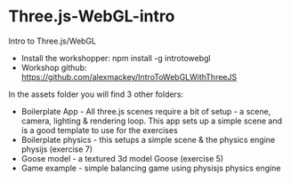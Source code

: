 Three.js-WebGL-intro
====================

Intro to Three.js/WebGL

* Install the workshopper: npm install -g introtowebgl
* Workshop github: https://github.com/alexmackey/IntroToWebGLWithThreeJS

In the assets folder you will find 3 other folders:

  * Boilerplate App - All three.js scenes require a bit of setup - a scene, camera, lighting & rendering loop. This app sets up a simple scene and is a good template to use for the exercises
  * Boilerplate physics - this setups a simple scene & the physics engine physijs (exercise 7)
  * Goose model - a textured 3d model Goose (exercise 5)
  * Game example - simple balancing game using physisjs physics engine


